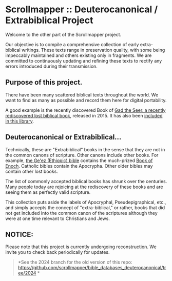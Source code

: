 # Scrollmapper :: Deuterocanonical / Extrabiblical Project

Welcome to the other part of the Scrollmapper project.

Our objective is to compile a comprehensive collection of early extra-biblical writings. These texts range in preservation quality, with some being impeccably maintained and others existing only in fragments. We are committed to continuously updating and refining these texts to rectify any errors introduced during their transmission.

## Purpose of this project.

There have been many scattered biblical texts throughout the world. We want to find as many as possible and record them here for digital portability.

A good example is the recently discovered Book of [Gad the Seer, a recently rediscovered lost biblical book](https://en.wikipedia.org/wiki/Book_of_Gad_the_Seer), released in 2015. It has also been [included in this library](https://raw.githubusercontent.com/scrollmapper/bible_databases_deuterocanonical/refs/heads/master/sources/en/gad-the-seer/gad-the-seer.md).

## Deuterocanonical or Extrabiblical...

Technically, these are "Extrabiblical" books in the sense that they are not in the common canons of scripture. Other canons include other books. For example, [the Ge'ez (Ethiopic) bible](https://en.wikipedia.org/wiki/Book_of_Enoch) contains the much-prized [Book of Enoch](https://github.com/scrollmapper/bible_databases_deuterocanonical/blob/master/sources/en/1-enoch/1-enoch.md). Catholic bibles contain the Apocrypha. Other older bibles may contain other lost books.

The list of commonly accepted biblical books has shrunk over the centuries. Many people today are rejoicing at the rediscovery of these books and are seeing them as perfectly valid scripture.

This collection puts aside the labels of Apocryphal, Pseudepigraphical, etc., and simply accepts the concept of "extra-biblical," or rather, books that did not get included into the common canon of the scriptures although they were at one time relevant to Christians and Jews. 


## NOTICE:

Please note that this project is currently undergoing reconstruction. We invite you to check back periodically for updates.

> *See the 2024 branch for the old version of this repo: https://github.com/scrollmapper/bible_databases_deuterocanonical/tree/2024 *